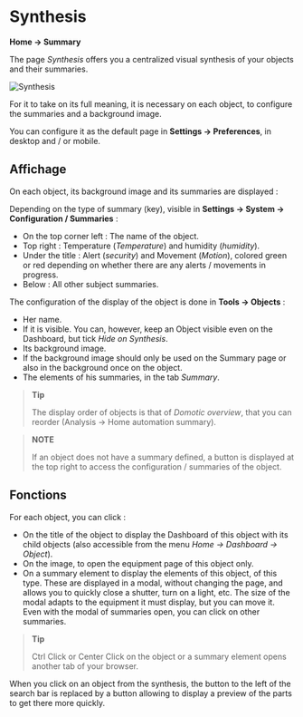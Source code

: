 # Synthesis
**Home → Summary**

The page *Synthesis* offers you a centralized visual synthesis of your objects and their summaries.

![Synthesis](./images/synthesis_intro.gif)

For it to take on its full meaning, it is necessary on each object, to configure the summaries and a background image.

You can configure it as the default page in **Settings → Preferences**, in desktop and / or mobile.

## Affichage

On each object, its background image and its summaries are displayed :

Depending on the type of summary (key), visible in **Settings → System → Configuration / Summaries** :
- On the top corner left : The name of the object.
- Top right : Temperature (*Temperature*) and humidity (*humidity*).
- Under the title : Alert (*security*) and Movement (*Motion*), colored green or red depending on whether there are any alerts / movements in progress.
- Below : All other subject summaries.

The configuration of the display of the object is done in **Tools → Objects** :
- Her name.
- If it is visible. You can, however, keep an Object visible even on the Dashboard, but tick *Hide on Synthesis*.
- Its background image.
- If the background image should only be used on the Summary page or also in the background once on the object.
- The elements of his summaries, in the tab *Summary*.

> **Tip**
>
> The display order of objects is that of *Domotic overview*, that you can reorder (Analysis → Home automation summary).

> **NOTE**
>
> If an object does not have a summary defined, a button is displayed at the top right to access the configuration / summaries of the object.

## Fonctions

For each object, you can click :
- On the title of the object to display the Dashboard of this object with its child objects (also accessible from the menu *Home → Dashboard → Object*).
- On the image, to open the equipment page of this object only.
- On a summary element to display the elements of this object, of this type. These are displayed in a modal, without changing the page, and allows you to quickly close a shutter, turn on a light, etc. The size of the modal adapts to the equipment it must display, but you can move it. Even with the modal of summaries open, you can click on other summaries.


> **Tip**
>
> Ctrl Click or Center Click on the object or a summary element opens another tab of your browser.

When you click on an object from the synthesis, the button to the left of the search bar is replaced by a button allowing to display a preview of the parts to get there more quickly.


